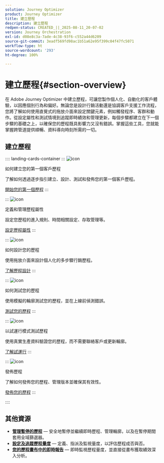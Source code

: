 ```yaml
---
solution: Journey Optimizer
product: Journey Optimizer
title: 建立歷程
description: 建立歷程
redpen-status: CREATED_||_2025-08-11_20-07-02
version: Journey Orchestration
exl-id: d08e8c3a-7ade-4c38-93f6-c552a44d6209
source-git-commit: 3eadf569fd98ac1b51a62e95f399c04f47fc5071
workflow-type: ht
source-wordcount: '293'
ht-degree: 100%

---
```


# 建立歷程{#section-overview}

在 Adobe Journey Optimizer 中建立歷程，可讓您製作個人化、自動化的客戶體驗，以因應個別行為和偏好。無論您是設計行銷活動還是協調客戶支援工作流程，您將了解如何使用直覺式的拖放介面來設定關鍵元素，例如觸發程序、客群和動作。從設定屬性和測試情境到追蹤即時績效和管理更新，每個步驟都建立在下一個步驟的基礎之上，以確保您的歷程既具影響力又沒有錯誤。掌握這些工具，您就能掌握跨管道提供順暢、資料導向時刻所需的一切。

## 建立歷程

:::: landing-cards-container
:::
![icon](https://cdn.experienceleague.adobe.com/icons/circle-play.svg)

如何建立您的第一個客戶歷程

了解如何透過逐步指引建立、設計、測試和發佈您的第一個客戶歷程。

[開始您的第一個歷程](../using/building-journeys/journey-gs.md)
:::

:::
![icon](https://cdn.experienceleague.adobe.com/icons/gear.svg)

定義和管理歷程屬性

設定您歷程的進入規則、時間相關設定、存取管理等。

[設定歷程屬性](../using/building-journeys/journey-properties.md)
:::

:::
![icon](https://cdn.experienceleague.adobe.com/icons/puzzle-piece.svg)

如何設計您的歷程

使用拖放介面來設計個人化的多步驟行銷歷程。

[了解歷程設計](../using/building-journeys/using-the-journey-designer.md)
:::

:::
![icon](https://cdn.experienceleague.adobe.com/icons/list-check.svg)

如何測試您的歷程

使用模擬的輪廓測試您的歷程，並在上線前偵測錯誤。

[測試您的歷程](../using/building-journeys/testing-the-journey.md)
:::

:::
![icon](https://cdn.experienceleague.adobe.com/icons/screwdriver-wrench.svg)

以試運行模式測試歷程

使用真實生產資料驗證您的歷程，而不需要聯絡客戶或更新輪廓。

[了解試運行](../using/building-journeys/journey-dry-run.md)
:::

:::
![icon](https://cdn.experienceleague.adobe.com/icons/circle-play.svg)

發佈歷程

了解如何發佈您的歷程、管理版本並確保其有效性。

[發佈您的歷程](../using/building-journeys/publishing-the-journey.md)
:::

::::


## 其他資源

- **[管理暫停的歷程](../using/building-journeys/journey-pause.md)** — 安全地暫停並繼續即時歷程、管理輪廓，以及在暫停期間套用全域篩選器。
- **[設定及追蹤歷程量度](../using/building-journeys/success-metrics.md)** — 定義、指派及監視量度，以評估歷程成否與否。
- **[您的歷程畫布中的即時報告](../using/building-journeys/report-journey.md)** — 即時監視歷程量度，並直接從畫布獲取績效深入分析。
